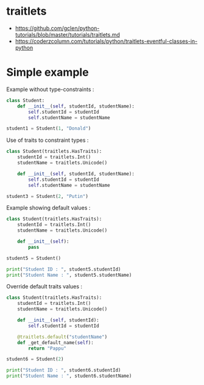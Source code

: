 # traitlets

 - https://github.com/gclen/python-tutorials/blob/master/tutorials/traitlets.md
 - https://coderzcolumn.com/tutorials/python/traitlets-eventful-classes-in-python



# Simple example

Example without type-constraints : 
```python
class Student:
    def __init__(self, studentId, studentName):
        self.studentId = studentId
        self.studentName = studentName

student1 = Student(1, "Donald")
```
Use of traits to constraint types : 
```python
class Student(traitlets.HasTraits):
    studentId = traitlets.Int()
    studentName = traitlets.Unicode()

    def __init__(self, studentId, studentName):
        self.studentId = studentId
        self.studentName = studentName

student3 = Student(2, "Putin")
```


Example showing default values : 
```python
class Student(traitlets.HasTraits):
    studentId = traitlets.Int()
    studentName = traitlets.Unicode()

    def __init__(self):
        pass

student5 = Student()

print("Student ID : ", student5.studentId)
print("Student Name : ", student5.studentName)
```

Override default traits values : 
```python
class Student(traitlets.HasTraits):
    studentId = traitlets.Int()
    studentName = traitlets.Unicode()

    def __init__(self, studentId):
        self.studentId = studentId

    @traitlets.default("studentName")
    def _get_default_name(self):
        return "Pappu"

student6 = Student(2)

print("Student ID : ", student6.studentId)
print("Student Name : ", student6.studentName)
```